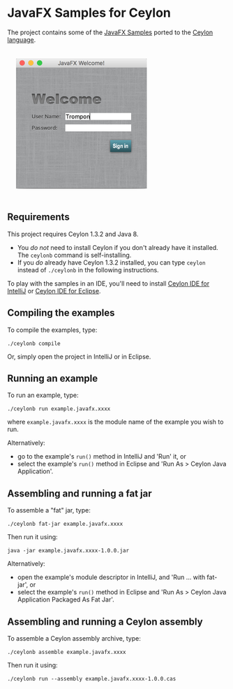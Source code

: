 # JavaFX Samples for Ceylon

The project contains some of the [JavaFX Samples][] ported 
to the [Ceylon language][].

<img src="screenshot.png" height="298" width="300" style="padding:20px"/>

[Ceylon language]: http://ceylon-lang.org
[JavaFX Samples]: https://docs.oracle.com/javase/8/javafx/get-started-tutorial/get_start_apps.htm

## Requirements

This project requires Ceylon 1.3.2 and Java 8. 

- You *do not* need to install Ceylon if you don't already 
  have it installed. The `ceylonb` command is self-installing.
- If you *do* already have Ceylon 1.3.2 installed, you can 
  type `ceylon` instead of `./ceylonb` in the following 
  instructions.

To play with the samples in an IDE, you'll need to install
[Ceylon IDE for IntelliJ][] or [Ceylon IDE for Eclipse][].

[Ceylon IDE for IntelliJ]: https://ceylon-lang.org/documentation/1.3/ide/intellij/
[Ceylon IDE for Eclipse]: https://ceylon-lang.org/documentation/1.3/ide/eclipse/

## Compiling the examples

To compile the examples, type:

    ./ceylonb compile

Or, simply open the project in IntelliJ or in Eclipse.

## Running an example

To run an example, type:

    ./ceylonb run example.javafx.xxxx

where `example.javafx.xxxx` is the module name of the example 
you wish to run.

Alternatively:

- go to the example's `run()` method in IntelliJ and 'Run' 
  it, or 
- select the example's `run()` method in Eclipse and 
  'Run As > Ceylon Java Application'.

## Assembling and running a fat jar

To assemble a "fat" jar, type:

    ./ceylonb fat-jar example.javafx.xxxx

Then run it using:

    java -jar example.javafx.xxxx-1.0.0.jar

Alternatively: 

- open the example's module descriptor in IntelliJ, and 
  'Run ... with fat-jar', or
- select the example's `run()` method in Eclipse and 
  'Run As > Ceylon Java Application Packaged As Fat Jar'.

## Assembling and running a Ceylon assembly

To assemble a Ceylon assembly archive, type:

    ./ceylonb assemble example.javafx.xxxx

Then run it using:

    ./ceylonb run --assembly example.javafx.xxxx-1.0.0.cas
